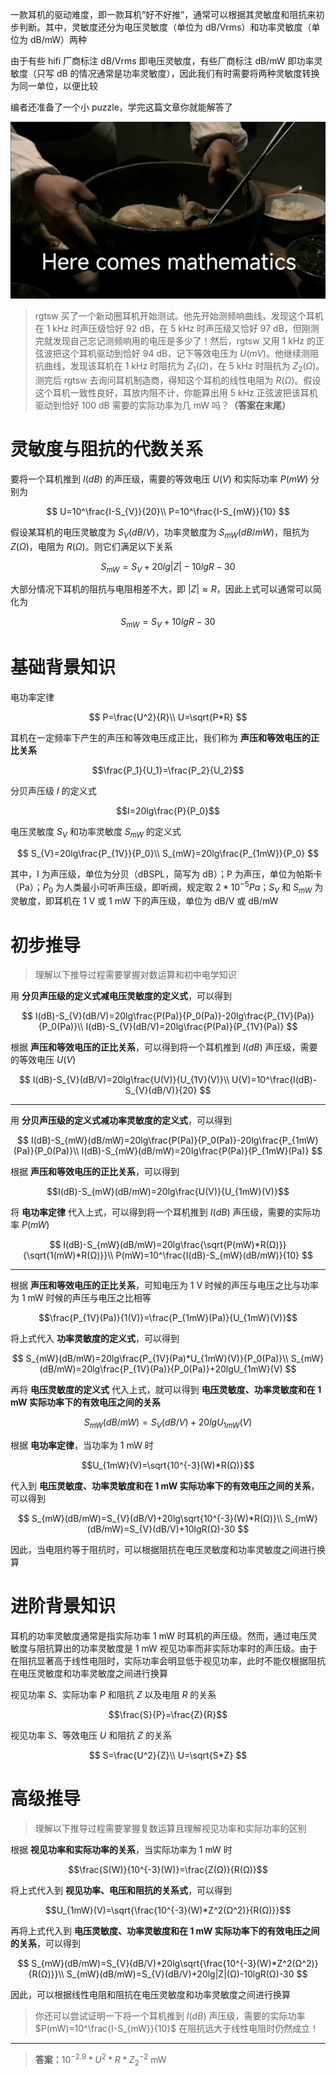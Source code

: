 一款耳机的驱动难度，即一款耳机“好不好推”，通常可以根据其灵敏度和阻抗来初步判断。其中，灵敏度还分为电压灵敏度（单位为 dB/Vrms）和功率灵敏度（单位为 dB/mW）两种

由于有些 hifi 厂商标注 dB/Vrms 即电压灵敏度，有些厂商标注 dB/mW 即功率灵敏度（只写 dB 的情况通常是功率灵敏度），因此我们有时需要将两种灵敏度转换为同一单位，以便比较

编者还准备了一个小 puzzle，学完这篇文章你就能解答了

![数学来咯](../../resource/here%20comes%20mathemetics.jpg)

> rgtsw 买了一个新动圈耳机开始测试。他先开始测频响曲线，发现这个耳机在 1 kHz 时声压级恰好 92 dB，在 5 kHz 时声压级又恰好 97 dB，但刚测完就发现自己忘记测频响用的电压是多少了！然后，rgtsw 又用 1 kHz 的正弦波把这个耳机驱动到恰好 94 dB，记下等效电压为 $U(mV)$。他继续测阻抗曲线，发现该耳机在 1 kHz 时阻抗为 $Z_1(Ω)$，在 5 kHz 时阻抗为 $Z_2(Ω)$。测完后 rgtsw 去询问耳机制造商，得知这个耳机的线性电阻为 $R(Ω)$。假设这个耳机一致性良好，耳放内阻不计，你能算出用 5 kHz 正弦波把该耳机驱动到恰好 100 dB 需要的实际功率为几 mW 吗？**（答案在末尾）**

# 灵敏度与阻抗的代数关系

要将一个耳机推到 $I(dB)$ 的声压级，需要的等效电压 $U(V)$ 和实际功率 $P(mW)$ 分别为

$$
U=10^\frac{I-S_{V}}{20}\\
P=10^\frac{I-S_{mW}}{10}
$$

假设某耳机的电压灵敏度为 $S_{V}(dB/V)$，功率灵敏度为 $S_{mW}(dB/mW)$，阻抗为 $Z(Ω)$，电阻为 $R(Ω)$。则它们满足以下关系

$$S_{mW}=S_{V}+20lg|Z|-10lgR-30$$

大部分情况下耳机的阻抗与电阻相差不大，即 $|Z|\approx R$，因此上式可以通常可以简化为

$$S_{mW}=S_{V}+10lgR-30$$

# 基础背景知识

电功率定律

$$
P=\frac{U^2}{R}\\
U=\sqrt{P*R}
$$

耳机在一定频率下产生的声压和等效电压成正比，我们称为 **声压和等效电压的正比关系**

$$\frac{P_1}{U_1}=\frac{P_2}{U_2}$$

分贝声压级 $I$ 的定义式

$$I=20lg\frac{P}{P_0}$$

电压灵敏度 $S_{V}$ 和功率灵敏度 $S_{mW}$ 的定义式

$$
S_{V}=20lg\frac{P_{1V}}{P_0}\\
S_{mW}=20lg\frac{P_{1mW}}{P_0}
$$

其中，I 为声压级，单位为分贝（dBSPL，简写为 dB）；P 为声压，单位为帕斯卡（Pa）；$P_0$ 为人类最小可听声压级，即听阀，规定取 $2*10^{-5}Pa$；$S_{V}$ 和 $S_{mW}$ 为灵敏度，即耳机在 1 V 或 1 mW 下的声压级，单位为 dB/V 或 dB/mW

# 初步推导

> 理解以下推导过程需要掌握对数运算和初中电学知识

用 **分贝声压级的定义式减电压灵敏度的定义式**，可以得到

$$
I(dB)-S_{V}(dB/V)=20lg\frac{P(Pa)}{P_0(Pa)}-20lg\frac{P_{1V}(Pa)}{P_0(Pa)}\\
I(dB)-S_{V}(dB/V)=20lg\frac{P(Pa)}{P_{1V}(Pa)}
$$

根据 **声压和等效电压的正比关系**，可以得到将一个耳机推到 $I(dB)$ 声压级，需要的等效电压 $U(V)$

$$
I(dB)-S_{V}(dB/V)=20lg\frac{U(V)}{U_{1V}(V)}\\
U(V)=10^\frac{I(dB)-S_{V}(dB/V)}{20}
$$

---

用 **分贝声压级的定义式减功率灵敏度的定义式**，可以得到

$$
I(dB)-S_{mW}(dB/mW)=20lg\frac{P(Pa)}{P_0(Pa)}-20lg\frac{P_{1mW}(Pa)}{P_0(Pa)}\\
I(dB)-S_{mW}(dB/mW)=20lg\frac{P(Pa)}{P_{1mW}(Pa)}
$$

根据 **声压和等效电压的正比关系**，可以得到

$$I(dB)-S_{mW}(dB/mW)=20lg\frac{U(V)}{U_{1mW}(V)}$$

将 **电功率定律** 代入上式，可以得到将一个耳机推到 $I(dB)$ 声压级，需要的实际功率 $P(mW)$

$$
I(dB)-S_{mW}(dB/mW)=20lg\frac{\sqrt{P(mW)*R(Ω)}}{\sqrt{1(mW)*R(Ω)}}\\
P(mW)=10^\frac{I(dB)-S_{mW}(dB/mW)}{10}
$$

---

根据 **声压和等效电压的正比关系**，可知电压为 1 V 时候的声压与电压之比与功率为 1 mW 时候的声压与电压之比相等

$$\frac{P_{1V}(Pa)}{1(V)}=\frac{P_{1mW}(Pa)}{U_{1mW}(V)}$$

将上式代入 **功率灵敏度的定义式**，可以得到

$$
S_{mW}(dB/mW)=20lg\frac{P_{1V}(Pa)*U_{1mW}(V)}{P_0(Pa)}\\
S_{mW}(dB/mW)=20lg\frac{P_{1V}(Pa)}{P_0(Pa)}+20lgU_{1mW}(V)
$$

再将 **电压灵敏度的定义式** 代入上式，就可以得到 **电压灵敏度、功率灵敏度和在 1 mW 实际功率下的有效电压之间的关系**

$$S_{mW}(dB/mW)=S_{V}(dB/V)+20lgU_{1mW}(V)$$

根据 **电功率定律**，当功率为 1 mW 时

$$U_{1mW}(V)=\sqrt{10^{-3}(W)*R(Ω)}$$

代入到 **电压灵敏度、功率灵敏度和在 1 mW 实际功率下的有效电压之间的关系**，可以得到

$$
S_{mW}(dB/mW)=S_{V}(dB/V)+20lg\sqrt{10^{-3}(W)*R(Ω)}\\
S_{mW}(dB/mW)=S_{V}(dB/V)+10lgR(Ω)-30
$$

因此，当电阻约等于阻抗时，可以根据阻抗在电压灵敏度和功率灵敏度之间进行换算

# 进阶背景知识

耳机的功率灵敏度通常是指实际功率 1 mW 时耳机的声压级。然而，通过电压灵敏度与阻抗算出的功率灵敏度是 1 mW 视见功率而非实际功率时的声压级。由于在阻抗显著高于线性电阻时，实际功率会明显低于视见功率，此时不能仅根据阻抗在电压灵敏度和功率灵敏度之间进行换算

视见功率 $S$、实际功率 $P$ 和阻抗 $Z$ 以及电阻 $R$ 的关系

$$\frac{S}{P}=\frac{Z}{R}$$

视见功率 $S$、等效电压 $U$ 和阻抗 $Z$ 的关系

$$
S=\frac{U^2}{Z}\\
U=\sqrt{S*Z}
$$

# 高级推导

> 理解以下推导过程需要掌握复数运算且理解视见功率和实际功率的区别

根据 **视见功率和实际功率的关系**，当实际功率为 1 mW 时

$$\frac{S(W)}{10^{-3}(W)}=\frac{Z(Ω)}{R(Ω)}$$

将上式代入到 **视见功率、电压和阻抗的关系式**，可以得到

$$U_{1mW}(V)=\sqrt{\frac{10^{-3}(W)*Z^2(Ω^2)}{R(Ω)}}$$

再将上式代入到 **电压灵敏度、功率灵敏度和在 1 mW 实际功率下的有效电压之间的关系**，可以得到

$$
S_{mW}(dB/mW)=S_{V}(dB/V)+20lg\sqrt{\frac{10^{-3}(W)*Z^2(Ω^2)}{R(Ω)}}\\
S_{mW}(dB/mW)=S_{V}(dB/V)+20lg|Z|(Ω)-10lgR(Ω)-30
$$

因此，可以根据线性电阻和阻抗在电压灵敏度和功率灵敏度之间进行换算

> 你还可以尝试证明一下将一个耳机推到 $I(dB)$ 声压级，需要的实际功率 $P(mW)=10^\frac{I-S_{mW}}{10}$ 在阻抗远大于线性电阻时仍然成立！

---

> **答案：**$10^{-2.9}*U^2*R*Z_2^{-2}$ mW

